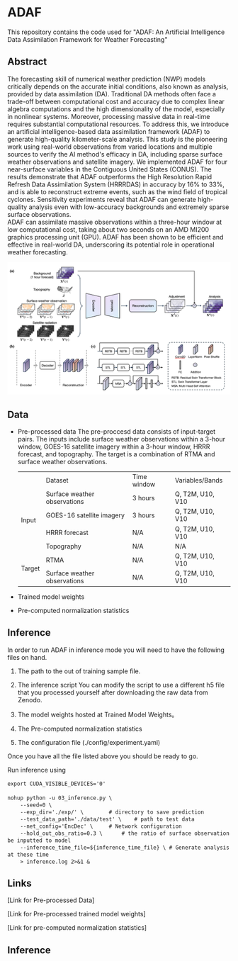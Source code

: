 # ADAF

This repository contains the code used for "ADAF: An Artificial Intelligence Data Assimilation Framework for Weather Forecasting"

## Abstract
The forecasting skill of numerical weather prediction (NWP) models critically depends on the accurate initial conditions, also known as analysis, provided by data assimilation (DA).
Traditional DA methods often face a trade-off between computational cost and accuracy due to complex linear algebra computations and the high dimensionality of the model, especially in nonlinear systems. Moreover, processing massive data in real-time requires substantial computational resources.
To address this, we introduce an artificial intelligence-based data assimilation framework (ADAF) to generate high-quality kilometer-scale analysis. 
This study is the pioneering work using real-world observations from varied locations and multiple sources to verify the AI method's efficacy in DA, including sparse surface weather observations and satellite imagery.
We implemented ADAF for four near-surface variables in the Contiguous United States (CONUS). 
The results demonstrate that ADAF outperforms the High Resolution Rapid Refresh Data Assimilation System (HRRRDAS) in accuracy by 16\% to 33\%, and is able to reconstruct extreme events, such as the wind field of tropical cyclones. 
Sensitivity experiments reveal that ADAF can generate high-quality analysis even with low-accuracy backgrounds and extremely sparse surface observations.  
ADAF can assimilate massive observations within a three-hour window at low computational cost, taking about two seconds on an AMD MI200 graphics processing unit (GPU). 
ADAF has been shown to be efficient and effective in real-world DA, underscoring its potential role in operational weather forecasting.

![Figure: Overall framework](/assets/framework.png)


## Data
- Pre-processed data
  The pre-proccesd data consists of input-target pairs. The inputs include surface weather observations within a 3-hour window, GOES-16 satellite imagery within a 3-hour window, HRRR forecast, and topography. The target is a combination of RTMA and surface weather observations.

	<table>
		<tr>
		    <td></td>
		    <td>Dataset</td>
		    <td>Time window</td>
		    <td>Variables/Bands</td>
		</tr>
		<tr>
		    <td rowspan="4">Input</td>
		    <td>Surface weather observations</td>
		    <td>3 hours</td>
		    <td>Q, T2M, U10, V10</td>  
		</tr>
	 	<tr>
		    <td>GOES-16 satellite imagery</td>
		    <td>3 hours</td>
		    <td>Q, T2M, U10, V10</td>  
		</tr>
	 	<tr>
		    <td>HRRR forecast</td>
		    <td>N/A</td>
		    <td>Q, T2M, U10, V10</td>  
		</tr>
	 	<tr>
		    <td>Topography</td>
		    <td>N/A</td>
		    <td>N/A</td>  
		</tr>
	 	<tr>
		    <td rowspan="2">Target</td>
		    <td>RTMA</td>
		    <td>N/A</td>
		    <td>Q, T2M, U10, V10</td>  
		</tr>
	 	<tr>
		    <td>Surface weather observations</td>
		    <td>N/A</td>
		    <td>Q, T2M, U10, V10</td> 
		</tr>
	</table>

- Trained model weights
- Pre-computed normalization statistics

## Inference
In order to run ADAF in inference mode you will need to have the following files on hand.

1. The path to the out of training sample file.

2. The inference script
You can modify the script to use a different h5 file that you processed yourself after downloading the raw data from Zenodo.

3. The model weights hosted at Trained Model Weights。

4. The Pre-computed normalization statistics

5. The configuration file (./config/experiment.yaml)

Once you have all the file listed above you should be ready to go.

Run inference using
```shell
export CUDA_VISIBLE_DEVICES='0'

nohup python -u 03_inference.py \
    --seed=0 \
    --exp_dir='./exp/' \ 		# directory to save prediction 
    --test_data_path='./data/test' \ 	# path to test data
    --net_config='EncDec' \		# Network configuration
    --hold_out_obs_ratio=0.3 \		# the ratio of surface observation be inputted to model
    --inference_time_file=${inference_time_file} \ # Generate analysis at these time
    > inference.log 2>&1 &

```


## Links

[Link for Pre-processed Data]

[Link for Pre-processed trained model weights]

[Link for pre-computed normalization statistics]










## Inference

